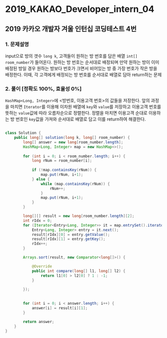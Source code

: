 # 2019_KAKAO_Developer_intern_04

## 2019 카카오 개발자 겨울 인턴십 코딩테스트 4번

### 1. 문제설명

input으로 방의 갯수 `long k`, 고객들이 원하는 방 번호를 담은 배열 `int[] room_number`가 들어온다. 원하는 방 번호는 순서대로 배정되며 만약 원하는 방이 이미 배정된 방일 경우 원하는 방보다 번호가 크면서 비어있는 방 중 가장 번호가 작은 방을 배정한다. 이때, 각 고객에게 배정되는 방 번호를 순서대로 배열로 담아 return하는 문제

### 2. 풀이 [정확도 100%, 효율성 0%]

`HashMap<Long, Integer>`에 <방번호, 이용고객 번호>의 값들을 저장한다. 앞의 과정을 마치면 `Iterator`를 이용해 이차원 배열에 `key`와 `value`를 저장하고 이용고객 번호를 뜻하는 `value`값에 따라 오름차순으로 정렬한다. 정렬을 마치면 이용고객 순대로 이용하는 방 번호인 `key`값을 가져와 순서대로 배열로 담고 이를 return하여 해결한다.

```java

class Solution {
    public long[] solution(long k, long[] room_number) {
        long[] answer = new long[room_number.length];
        HashMap<Long, Integer> map = new HashMap<>();
        
        for (int i = 0; i < room_number.length; i++) {
        	long rNum = room_number[i];
        	
        	if (!map.containsKey(rNum)) {
        		map.put(rNum, i+1);
        	} else {
        		while (map.containsKey(rNum)) {
            		rNum++;
        		}
        		map.put(rNum, i+1);
        	}
        }

        long[][] result = new long[room_number.length][2];
        int rIdx = 0;
        for (Iterator<Entry<Long, Integer>> it = map.entrySet().iterator(); it.hasNext(); ) {
        	Entry<Long, Integer> entry = it.next();
        	result[rIdx][0] = entry.getValue();
        	result[rIdx][1] = entry.getKey();
        	rIdx++;
        }

        Arrays.sort(result, new Comparator<long[]>() {

			@Override
			public int compare(long[] l1, long[] l2) {
				return l1[0] > l2[0] ? 1 : -1;
			}
        	
        });
        
        
        for (int i = 0; i < answer.length; i++) {
        	answer[i] = result[i][1];
        }
        
        return answer;
    }
}

```

